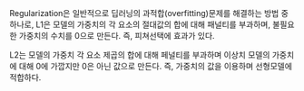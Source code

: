 Regularization은 일반적으로 딥러닝의 과적합(overfitting)문제를 해결하는 방법 중 하나로, L1은 모델의 가중치의 각 요소의 절대값의 합에 대해 패널티를 부과하며, 불필요한 가중치의 수치를 0으로 만든다. 즉, 피쳐선택에 효과가 있다.

L2는 모델의 가중치 각 요소 제곱의 합에 대해 페널티를 부과하며 이상치 모델의 가중치에 대해 0에 가깝지만 0은 아닌 값으로 만든다. 즉, 가중치의 값을 이용하며 선형모델에 적합하다. 

